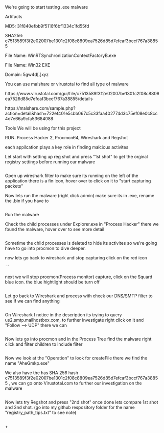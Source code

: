 <p>We're going to start testing .exe malware</p>
<p>Artifacts</p>
<p>MD5: 31f840efbb9f5116f6bf1334c1fd55fd</p>
<p>SHA256: c7513589f3f2e02007be1301c2f08c8809ea7526d85d7efcaf3bccf767a38855</p>
<p>File Name: WinRTSynchronizationContextFactoryB.exe</p>
<p>File Name: Win32 EXE</p>
<p>Domain: 5gw4d[.]xyz</p>
<p>You can use malshare or virustotal to find all type of malware</p>

<p> https://www.virustotal.com/gui/file/c7513589f3f2e02007be1301c2f08c8809ea7526d85d7efcaf3bccf767a38855/details </p>

<p>https://malshare.com/sample.php?action=detail&hash=722ef401e5cbb067c5c33faa402774d3c75ef08e0c8cc4d7e66a9cfa53684088</p>


<p>Tools We will be using for this project</p>
<p>RUN: Process Hacker 2, Procmon64, Wireshark and Regshot</p>
<p> each appilcation plays a key role in finding malcious activites </p>

<p>Let start with setting up reg shot and press "1st shot" to get the orginal registry settings before running our malware</p>

<img src="https://github.com/TommyP702/TanPham/assets/169327735/9103806d-3df2-40cd-9c1b-8d1331541fa4" alt="" class="wp-image-5001"/>

<p>Open up wireshark filter to make sure its running on the left of the application there is a fin icon, hover over to click on it to "start capturing packets"</p>
<p>Now lets run the malware (right click admin) make sure its in .exe, rename the .bin if you have to</p>
<img src="https://github.com/TommyP702/TanPham/assets/169327735/bcffcc3c-f24b-4f7a-9ef9-31ebfab615d3" alt="" class="wp-image-5001"/>


<p>Run the malware </p>

<p>Check the child processes under Explorer.exe in "Process Hacker" there we found the malware, hover over to see more detail </p>
<img src="https://github.com/TommyP702/TanPham/assets/169327735/65739134-d263-434c-a061-b831ec0c1569" alt="" class="wp-image-5001"/>
<p>Sometime the child processes is deleted to hide its activites so we're going have to go into procmon to dive deeper.</p>

<p> now lets go back to wireshark and stop capturing click on the red icon</p>

<img src="https://github.com/TommyP702/TanPham/assets/169327735/f76bc2b5-b190-4968-9bff-eaeebe538304" alt="" class="wp-image-5001"/>
``

<p>next we will stop procmon(Process monitor) capture, click on the Squard blue icon. the blue hightlight should be turn off</p>

<img src="https://github.com/TommyP702/TanPham/assets/169327735/68d36039-d32a-488c-88b3-8fd1b793af3c" alt="" class="wp-image-5001"/>


<p>Let go back to Wireshark and process with check our DNS/SMTP filter to see if we can find anything</p>

<img src="https://github.com/TommyP702/TanPham/assets/169327735/9aeffe43-2516-4f0b-a5bc-70e9473af04c" alt="" class="wp-image-5001"/>

<p>On Wireshark I notice in the description its trying to query us2.smtp.mailhostbox.com, to further investigate right click on it and "Follow --> UDP" there we can  </p>

<img src="https://github.com/TommyP702/TanPham/assets/169327735/9aeffe43-2516-4f0b-a5bc-70e9473af04c" alt="" class="wp-image-5001"/>


<p>Now lets go into procmon and in the Process Tree find the malware right click and filter children to include filter </p>

<img src="https://github.com/TommyP702/TanPham/assets/169327735/99f55f8d-5979-4e56-a574-2770b7c0c52d" alt="" class="wp-image-5001"/>

<p> Now we look at the "Operation" to look for createFile there we find the name "AheGmkp.exe"</p>
<p>We also have the has SHA 256 hash c7513589f3f2e02007be1301c2f08c8809ea7526d85d7efcaf3bccf767a38855 , we can go onto Virustotal.com to further our investigation on the malware</p>

<img src="https://github.com/TommyP702/TanPham/assets/169327735/5bc59ce3-0f82-457e-b244-da5ceaaaa40c" alt="" class="wp-image-5001"/>

<p> Now lets try Regshot and press "2nd shot" once done lets compare 1st shot and 2nd shot. (go into my github respository folder for the name "registry_path_tips.txt" to see note) </p>

<img src="https://github.com/TommyP702/TanPham/assets/169327735/32136cbe-8ce3-4d30-9dfd-ba5e612170bf" alt="" class="wp-image-5001"/>

<p>+</p>


<img src="https://github.com/TommyP702/TanPham/assets/169327735/8fd19993-32d5-4486-b445-929f72ccf073" alt="" class="wp-image-5001"/>



